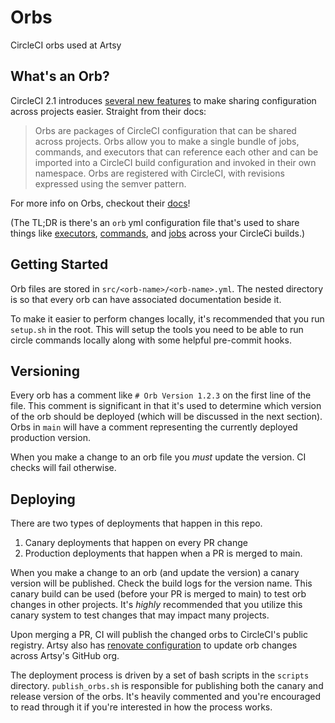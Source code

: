 # Orbs

CircleCI orbs used at Artsy

## What's an Orb?

CircleCI 2.1 introduces [several new features](https://github.com/CircleCI-Public/config-preview-sdk/blob/master/docs/whats-new.md#whats-new-in-21-configuration) to make sharing configuration across projects easier. Straight from their docs:

> Orbs are packages of CircleCI configuration that can be shared across projects. Orbs allow you to make a single bundle of jobs, commands, and executors that can reference each other and can be imported into a CircleCI build configuration and invoked in their own namespace. Orbs are registered with CircleCI, with revisions expressed using the semver pattern.

For more info on Orbs, checkout their [docs](https://github.com/CircleCI-Public/config-preview-sdk/tree/master/docs)!

(The TL;DR is there's an `orb` yml configuration file that's used to share things like [executors][orb-executors], [commands][orb-commands], and [jobs][orb-jobs] across your CircleCi builds.)

## Getting Started

Orb files are stored in `src/<orb-name>/<orb-name>.yml`. The nested directory is so that every orb can have associated documentation beside it.

To make it easier to perform changes locally, it's recommended that you run `setup.sh` in the root. This will setup the tools you need to be able to run circle commands locally along with some helpful pre-commit hooks.

## Versioning

Every orb has a comment like `# Orb Version 1.2.3` on the first line of the file. This comment is significant in that it's used to determine which version of the orb should be deployed (which will be discussed in the next section). Orbs in `main` will have a comment representing the currently deployed production version.

When you make a change to an orb file you _must_ update the version. CI checks will fail otherwise.

## Deploying

There are two types of deployments that happen in this repo.

1. Canary deployments that happen on every PR change
2. Production deployments that happen when a PR is merged to main.

When you make a change to an orb (and update the version) a canary version will be published. Check the build logs for the version name. This canary build can be used (before your PR is merged to main) to test orb changes in other projects. It's _highly_ recommended that you utilize this canary system to test changes that may impact many projects.

Upon merging a PR, CI will publish the changed orbs to CircleCI's public registry. Artsy also has [renovate configuration][reno-config] to update orb changes across Artsy's GitHub org.

The deployment process is driven by a set of bash scripts in the `scripts` directory. `publish_orbs.sh` is responsible for publishing both the canary and release version of the orbs. It's heavily commented and you're encouraged to read through it if you're interested in how the process works.

[orb-executors]: https://circleci.com/docs/2.0/reusing-config/#authoring-reusable-executors
[orb-commands]: https://circleci.com/docs/2.0/reusing-config/#authoring-reusable-commands
[orb-jobs]: https://circleci.com/docs/2.0/reusing-config/#authoring-reusable-commands
[reno-config]: https://github.com/artsy/renovate-config/blob/1210eeba081c4aeb1369ed9257cbe7b1e76276e0/lib/config.js
